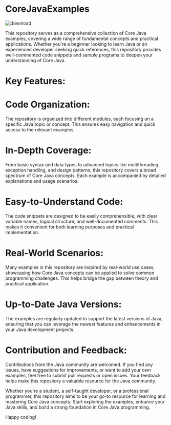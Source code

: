 # CoreJavaExamples

![download](https://github.com/pinaki1010/CoreJavaExamples/assets/42297763/869d0d6b-e9b5-41d6-b56d-0ce1a22f6a08)

This repository serves as a comprehensive collection of Core Java examples, covering a wide range of fundamental concepts and practical applications. Whether you're a beginner looking to learn Java or an experienced developer seeking quick references, this repository provides well-commented code snippets and sample programs to deepen your understanding of Core Java.

# Key Features:

# Code Organization: 
The repository is organized into different modules, each focusing on a specific Java topic or concept. This ensures easy navigation and quick access to the relevant examples.

# In-Depth Coverage: 
From basic syntax and data types to advanced topics like multithreading, exception handling, and design patterns, this repository covers a broad spectrum of Core Java concepts. Each example is accompanied by detailed explanations and usage scenarios.

# Easy-to-Understand Code: 
The code snippets are designed to be easily comprehensible, with clear variable names, logical structure, and well-documented comments. This makes it convenient for both learning purposes and practical implementation.

# Real-World Scenarios: 
Many examples in this repository are inspired by real-world use cases, showcasing how Core Java concepts can be applied to solve common programming challenges. This helps bridge the gap between theory and practical application.

# Up-to-Date Java Versions:
The examples are regularly updated to support the latest versions of Java, ensuring that you can leverage the newest features and enhancements in your Java development projects.

# Contribution and Feedback:
Contributions from the Java community are welcomed. If you find any issues, have suggestions for improvements, or want to add your own examples, feel free to submit pull requests or open issues. Your feedback helps make this repository a valuable resource for the Java community.

Whether you're a student, a self-taught developer, or a professional programmer, this repository aims to be your go-to resource for learning and mastering Core Java concepts. Start exploring the examples, enhance your Java skills, and build a strong foundation in Core Java programming.

Happy coding!
